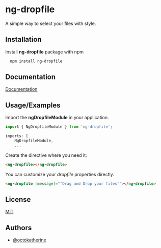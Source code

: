 
# ng-dropfile

A simple way to select your files with style.


## Installation

Install __ng-dropfile__ package with npm

```bash
  npm install ng-dropfile
```
    
## Documentation

[Documentation](https://linktodocumentation)



## Usage/Examples

Import the __ngDropfileModule__ in your application.

```javascript
import { NgDropfileModule } from 'ng-dropfile';

imports: [
    NgDropfileModule,
    ...

```

Create the directive where you need it:
```html
<ng-dropfile></ng-dropfile>
```

You can customize your _dropfile_ properties directly.
```html
<ng-dropfile [message]="'Drag and Drop your files'"></ng-dropfile>
```


## License

[MIT](https://choosealicense.com/licenses/mit/)


## Authors

- [@octokatherine](https://www.github.com/octokatherine)

